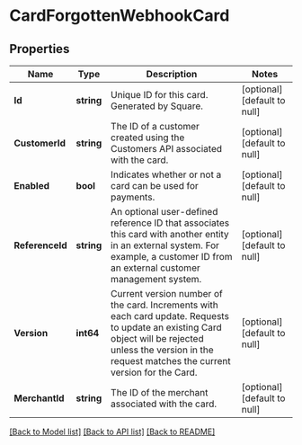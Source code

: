 # CardForgottenWebhookCard

## Properties

 Name            | Type       | Description                                                                                                                                                                                                   | Notes                        
-----------------|------------|---------------------------------------------------------------------------------------------------------------------------------------------------------------------------------------------------------------|------------------------------
 **Id**          | **string** | Unique ID for this card. Generated by Square.                                                                                                                                                                 | [optional] [default to null] 
 **CustomerId**  | **string** | The ID of a customer created using the Customers API associated with the card.                                                                                                                                | [optional] [default to null] 
 **Enabled**     | **bool**   | Indicates whether or not a card can be used for payments.                                                                                                                                                     | [optional] [default to null] 
 **ReferenceId** | **string** | An optional user-defined reference ID that associates this card with another entity in an external system. For example, a customer ID from an external customer management system.                            | [optional] [default to null] 
 **Version**     | **int64**  | Current version number of the card. Increments with each card update. Requests to update an existing Card object will be rejected unless the version in the request matches the current version for the Card. | [optional] [default to null] 
 **MerchantId**  | **string** | The ID of the merchant associated with the card.                                                                                                                                                              | [optional] [default to null] 

[[Back to Model list]](../README.md#documentation-for-models) [[Back to API list]](../README.md#documentation-for-api-endpoints) [[Back to README]](../README.md)

